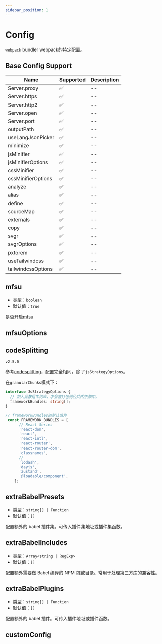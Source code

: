 ```yaml
---
sidebar_position: 1
---
```


# Config

`webpack` bundler webpack的特定配置。

## Base Config Support

| Name | Supported | Description |
|--------------------|-----------|-------------|
| Server.proxy | ✅ | -- |
| Server.https | ✅ | -- |
| Server.http2 | ✅ | -- |
| Server.open | ✅ | -- |
| Server.port | ✅ | -- |
| outputPath | ✅ | -- |
| useLangJsonPicker | ✅ | -- |
| minimize | ✅ | -- |
| jsMinifier | ✅ | -- |
| jsMinifierOptions | ✅ | -- |
| cssMinifier | ✅ | -- |
| cssMinifierOptions | ✅ | -- |
| analyze | ✅ | -- |
| alias | ✅ | -- |
| define | ✅ | -- |
| sourceMap | ✅ | -- |
| externals | ✅ | -- |
| copy | ✅ | -- |
| svgr | ✅ | -- |
| svgrOptions | ✅ | -- |
| pxtorem | ✅ | -- |
| useTailwindcss | ✅ | -- |
| tailwindcssOptions | ✅ | -- |

## mfsu

- 类型：`boolean`
- 默认值：`true`

是否开启[mfsu](https://module-federation.github.io/)

## mfsuOptions

## codeSplitting

`v2.5.0`

参考[codesplitting](https://umijs.org/docs/docs/3.0/api/config#codesplitting)，配置完全相同，除了`jsStrategyOptions`。

在`granularChunks`模式下：

```ts
interface JsStrategyOptions {
  // 加入此数组中的库，才会被打包到公共的依赖中。
  frameworkBundles: string[];
}

// frameworkBundles的默认值为
 const FRAMEWORK_BUNDLES = [
      // React Series
      'react-dom',
      'react',
      'react-intl',
      'react-router',
      'react-router-dom',
      'classnames',
      //
      'lodash',
      'dayjs',
      'zustand',
      '@loadable/component',
    ];
```

## extraBabelPresets

- 类型：`string[] | Function`
- 默认值：`[]`

配置额外的 babel 插件集。可传入插件集地址或插件集函数。

## extraBabelIncludes

- 类型：`Array<string | RegExp>`
- 默认值：`[]`

配置额外需要做 Babel 编译的 NPM 包或目录。常用于处理第三方库的兼容性。

## extraBabelPlugins

- 类型：`string[] | Function`
- 默认值：`[]`

配置额外的 babel 插件。可传入插件地址或插件函数。

## customConfig
